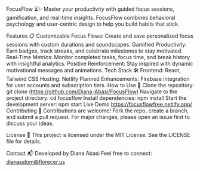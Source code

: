 FocusFlow ⏳✨
Master your productivity with guided focus sessions, gamification, and real-time insights. FocusFlow combines behavioral psychology and user-centric design to help you build habits that stick.

Features 📋
Customizable Focus Flows: Create and save personalized focus sessions with custom durations and soundscapes.
Gamified Productivity: Earn badges, track streaks, and celebrate milestones to stay motivated.
Real-Time Metrics: Monitor completed tasks, focus time, and break history with insightful analytics.
Positive Reinforcement: Stay inspired with dynamic motivational messages and animations.
Tech Stack 🛠️
Frontend: React, Tailwind CSS
Hosting: Netlify
Planned Enhancements: Firebase integration for user accounts and subscription tiers.
How to Use 🚀
Clone the repository:
git clone (https://github.com/Diana-Abasi/FocusFlow)
Navigate to the project directory:
cd focusflow
Install dependencies:
npm install
Start the development server:
npm start
Live Demo https://focusflowfree.netlify.app/
Contributing 🤝
Contributions are welcome! Fork the repo, create a branch, and submit a pull request. For major changes, please open an issue first to discuss your ideas.

License 📜
This project is licensed under the MIT License. See the LICENSE file for details.

Contact 📬
Developed by Diana Abasi
Feel free to connect: dianaudom@florecer.us
